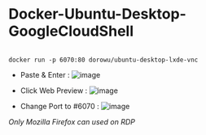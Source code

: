 # Docker-Ubuntu-Desktop-GoogleCloudShell
 
 ```console  

docker run -p 6070:80 dorowu/ubuntu-desktop-lxde-vnc

 ```
- Paste & Enter :
![image](https://github.com/arifkembiri/RDP-ubuntu-desktop-lxde-vnc/assets/110958613/2bf6fb76-5790-4e2e-9147-97c168023af7)

- Click Web Preview :
![image](https://github.com/arifkembiri/RDP-ubuntu-desktop-lxde-vnc/assets/110958613/a682a763-90e2-4240-b62a-94c185b3a7e1)


- Change Port to #6070 :
![image](https://github.com/arifkembiri/RDP-ubuntu-desktop-lxde-vnc/assets/110958613/142c5f71-61d1-436e-9631-85b0deddec64)


*Only Mozilla Firefox can used on RDP*

